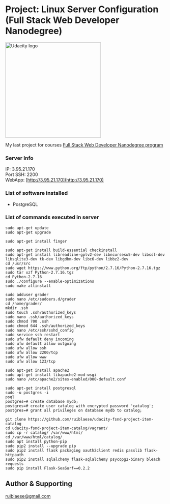 # Project: Linux Server Configuration (Full Stack Web Developer Nanodegree)

<a href="https://www.udacity.com/">
  <img src="https://s3-us-west-1.amazonaws.com/udacity-content/rebrand/svg/logo.min.svg" width="300" alt="Udacity logo">
</a>


My last project for courses [Full Stack Web Developer Nanodegree program](https://www.udacity.com/course/full-stack-web-developer-nanodegree--nd004)

### Server Info
IP: 3.95.21.170     
Port SSH: 2200     
WebApp: [http://3.95.21.170](http://3.95.21.170)     

### List of software installed
 - PostgreSQL     

### List of commands executed in server
 ```
 sudo apt-get update
 sudo apt-get upgrade
 ```   
 
 ```sudo apt-get install finger```   
 
 ```
 sudo apt-get install build-essential checkinstall
 sudo apt-get install libreadline-gplv2-dev libncursesw5-dev libssl-dev libsqlite3-dev tk-dev libgdbm-dev libc6-dev libbz2-dev
 cd /usr/src
 sudo wget https://www.python.org/ftp/python/2.7.16/Python-2.7.16.tgz
 sudo tar xzf Python-2.7.16.tgz
 cd Python-2.7.16
 sudo ./configure --enable-optimizations
 sudo make altinstall
 ```
 
 ```
 sudo adduser grader
 sudo nano /etc/sudoers.d/grader
 cd /home/grader/
 mkdir .ssh
 sudo touch .ssh/authorized_keys
 sudo nano .ssh/authorized_keys
 sudo chmod 700 .ssh
 sudo chmod 644 .ssh/authorized_keys
 sudo nano /etc/ssh/sshd_config
 sudo service ssh restart
 sudo ufw default deny incoming
 sudo ufw default allow outgoing
 sudo ufw allow ssh
 sudo ufw allow 2200/tcp
 sudo ufw allow www
 sudo ufw allow 123/tcp
 ```
 
 ```
sudo apt-get install apache2
sudo apt-get install libapache2-mod-wsgi
sudo nano /etc/apache2/sites-enabled/000-default.conf
```

```
sudo apt-get install postgresql
sudo -u postgres -i
psql
postgres=# create database mydb;
postgres=# create user catalog with encrypted password 'catalog';
postgres=# grant all privileges on database mydb to catalog;
```

```
git clone https://github.com/ruiblaese/udacity-fsnd-project-item-catalog
cd udacity-fsnd-project-item-catalog/vagrant/
sudo cp -r catalog/ /var/www/html/
cd /var/www/html/catalog/
sudo apt install python-pip
sudo pip2 install --upgrade pip
sudo pip2 install flask packaging oauth2client redis passlib flask-httpauth
sudo pip2 install sqlalchemy flask-sqlalchemy psycopg2-binary bleach requests
sudo pip install Flask-SeaSurf==0.2.2
```

## Author & Supporting 
ruiblaese@gmail.com
